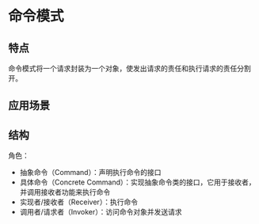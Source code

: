 # 命令模式
## 特点
命令模式将一个请求封装为一个对象，使发出请求的责任和执行请求的责任分割开。

## 应用场景
## 结构
角色：
- 抽象命令（Command）：声明执行命令的接口
- 具体命令（Concrete Command）：实现抽象命令类的接口，它用于接收者，并调用接收者功能来执行命令
- 实现者/接收者（Receiver）：执行命令
- 调用者/请求者（Invoker）：访问命令对象并发送请求
